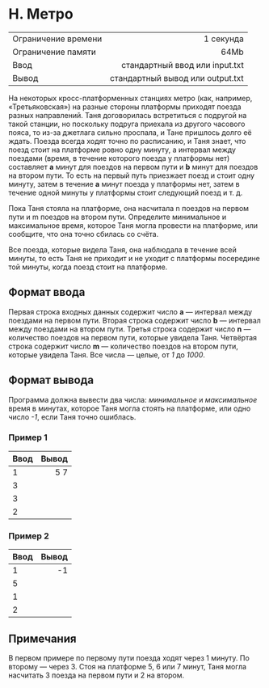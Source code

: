 # H. Метро
|||
|:---|---:|
|Ограничение времени	|1 секунда|
|Ограничение памяти	|64Mb|
|Ввод	|стандартный ввод или input.txt|
|Вывод	|стандартный вывод или output.txt|

На некоторых кросс-платформенных станциях метро (как, например, «Третьяковская») на разные стороны платформы приходят поезда разных направлений.
Таня договорилась встретиться с подругой на такой станции, но поскольку подруга приехала из другого часового пояса, 
то из-за джетлага сильно проспала, и Тане пришлось долго её ждать. Поезда всегда ходят точно по расписанию, и Таня знает, 
что поезд стоит на платформе ровно одну минуту, а интервал между поездами (время, в течение которого поезда у платформы нет) 
составляет __a__ минут для поездов на первом пути и __b__ минут для поездов на втором пути. То есть на первый путь приезжает поезд и стоит одну минуту, 
затем в течение __a__ минут поезда у платформы нет, затем в течение одной минуты у платформы стоит следующий поезд и т. д.

Пока Таня стояла на платформе, она насчитала n поездов на первом пути и m поездов на втором пути. Определите минимальное и максимальное время, 
которое Таня могла провести на платформе, или сообщите, что она точно сбилась со счёта.

Все поезда, которые видела Таня, она наблюдала в течение всей минуты, то есть Таня не приходит и не уходит с платформы посередине той минуты, 
когда поезд стоит на платформе.

## Формат ввода
Первая строка входных данных содержит число __a__ — интервал между поездами на первом пути. Вторая строка содержит число __b__ — интервал между поездами на втором пути. 
Третья строка содержит число __n__ — количество поездов на первом пути, которые увидела Таня. Четвёртая строка содержит число __m__ — количество поездов на втором пути, 
которые увидела Таня. Все числа — целые, от _1_ до _1000_.

## Формат вывода
Программа должна вывести два числа: _минимальное_ и _максимальное_ время в минутах, которое Таня могла стоять на платформе, или одно число _-1_, если Таня точно ошиблась.

### Пример 1
Ввод	|Вывод
:---|---:
1|5 7
3|
3|
2|

### Пример 2
Ввод	|Вывод
:---|---:
1|-1
5|
1|
2|


## Примечания
В первом примере по первому пути поезда ходят через 1 минуту. По второму — через 3. Стоя на платформе 5, 6 или 7 минут, 
Таня могла насчитать 3 поезда на первом пути и 2 на втором.
